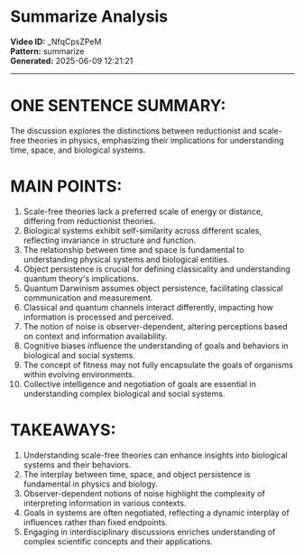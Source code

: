 # Summarize Analysis

**Video ID:** _NfqCpsZPeM  
**Pattern:** summarize  
**Generated:** 2025-06-09 12:21:21  

---

# ONE SENTENCE SUMMARY:
The discussion explores the distinctions between reductionist and scale-free theories in physics, emphasizing their implications for understanding time, space, and biological systems.

# MAIN POINTS:
1. Scale-free theories lack a preferred scale of energy or distance, differing from reductionist theories.
2. Biological systems exhibit self-similarity across different scales, reflecting invariance in structure and function.
3. The relationship between time and space is fundamental to understanding physical systems and biological entities.
4. Object persistence is crucial for defining classicality and understanding quantum theory's implications.
5. Quantum Darwinism assumes object persistence, facilitating classical communication and measurement.
6. Classical and quantum channels interact differently, impacting how information is processed and perceived.
7. The notion of noise is observer-dependent, altering perceptions based on context and information availability.
8. Cognitive biases influence the understanding of goals and behaviors in biological and social systems.
9. The concept of fitness may not fully encapsulate the goals of organisms within evolving environments.
10. Collective intelligence and negotiation of goals are essential in understanding complex biological and social systems.

# TAKEAWAYS:
1. Understanding scale-free theories can enhance insights into biological systems and their behaviors.
2. The interplay between time, space, and object persistence is fundamental in physics and biology.
3. Observer-dependent notions of noise highlight the complexity of interpreting information in various contexts.
4. Goals in systems are often negotiated, reflecting a dynamic interplay of influences rather than fixed endpoints.
5. Engaging in interdisciplinary discussions enriches understanding of complex scientific concepts and their applications.
